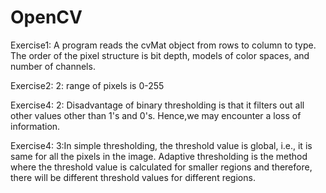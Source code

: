 # OpenCV

Exercise1:
A program reads the cvMat object from rows to column to type. The order of the pixel structure is bit depth, models of color spaces, and number of channels.


Exercise2: 
2: range of pixels is 0-255

Exercise4:
2: Disadvantage of binary thresholding is that it filters out all other values other than 1's and 0's. Hence,we may encounter a loss of information.

Exercise4:
3:In simple thresholding, the threshold value is global, i.e., it is same for all the pixels in the image. Adaptive thresholding is the method where the threshold value is calculated for smaller regions and therefore, there will be different threshold values for different regions.

